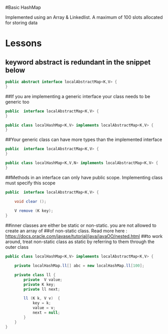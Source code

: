 #Basic HashMap

Implemented using an Array & Linkedlist.
A maximum of 100 slots allocated for storing data


# Lessons
## keyword abstract is redundant in the snippet below

```java
public abstract interface localAbstractMap<K,V> {
}
```

##If you are implementing a generic interface your class needs to be generic too

```java
public  interface localAbstractMap<K,V> {
}

public class localHashMap<K,V> implements localAbstractMap<K,V> {
}
```

##Your generic class can have more types than the implemented interface

```java
public  interface localAbstractMap<K,V> {
}

public class localHashMap<K,V,N> implements localAbstractMap<K,V> {
}
```

##Methods in an interface can only have public scope. Implementing class must specify this scope

```java
public  interface localAbstractMap<K,V> {

    void clear ();
  
    V remove (K key);
}
```

##inner classes are either be static or non-static. you are not allowed to create an array of 
##of non-static class. Read more here : https://docs.oracle.com/javase/tutorial/java/javaOO/nested.html
##to work around, treat non-static class as static by referring to them through the outer class

```java
public class localHashMap<K,V> implements localAbstractMap<K,V> {

    private localHashMap.ll[] abc = new localHashMap.ll[100];

    private class ll {
        private  V value;
        private K key;
        private ll next;

        ll (K k, V v)  {
            key = k;
            value = v;
            next = null;
        }
    }
}
```



